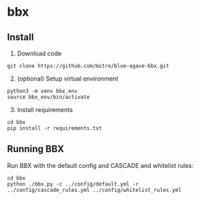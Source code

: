 # bbx

## Install

1. Download code
```
git clone https://github.com/mitre/blue-agave-bbx.git
```

2. (optional) Setup virtual environment
```
python3 -m venv bbx_env
source bbx_env/bin/activate
```

3. Install requirements
```
cd bbx
pip install -r requirements.txt
```

## Running BBX

Run BBX with the default config and CASCADE and whitelist rules:
```
cd bbx
python ./bbx.py -c ../config/default.yml -r ../config/cascade_rules.yml ../config/whitelist_rules.yml
```
